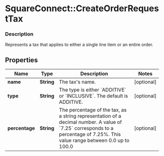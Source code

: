# SquareConnect::CreateOrderRequestTax

### Description

Represents a tax that applies to either a single line item or an entire order.

## Properties
Name | Type | Description | Notes
------------ | ------------- | ------------- | -------------
**name** | **String** | The tax&#39;s name. | [optional] 
**type** | **String** | The type is either &#x60;ADDITIVE&#x60; or &#x60;INCLUSIVE&#x60;. The default is ADDITIVE. | [optional] 
**percentage** | **String** | The percentage of the tax, as a string representation of a decimal number. A value of &#x60;7.25&#x60; corresponds to a percentage of 7.25%. This value range between 0.0 up to 100.0 | [optional] 


